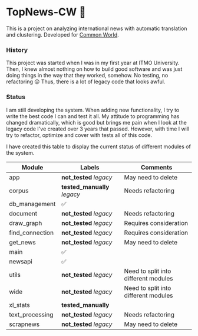 # TopNews-CW 💫

This is a project on analyzing international news with automatic translation and clustering. Developed for [Common World](https://common.world).

### History 

This project was started when I was in my first year at ITMO University. Then, I knew almost nothing on how to build good software and was just doing things in the way that they worked, somehow. No testing, no refactoring 😔 Thus, there is a lot of legacy code that looks awful. 

### Status

I am still developing the system. When adding new functionality, I try to write the best code I can and test it all. My attitude to programming has changed dramatically, which is good but brings me pain when I look at the legacy code I've created over 3 years that passed. However, with time I will try to refactor, optimize and cover with tests all of this code. 

I have created this table to display the current status of different modules of the system.

| Module         | Labels       | Comments                  |
|----------------|--------------|---------------------------|
|app |**not_tested** *legacy*|May need to delete|
|corpus |**tested_manually** *legacy* |Needs refactoring
|db_management | ✅
|document |**not_tested** *legacy* |Needs refactoring
|draw_graph|**not_tested** *legacy*|Requires consideration
|find_connection|**not_tested** *legacy*|Requires consideration
|get_news|**not_tested** *legacy*|May need to delete|
|main|✅
|newsapi|✅
|utils|**not_tested** *legacy*|Need to split into different modules
|wide|**not_tested** *legacy*|Need to split into different modules
|xl_stats|**tested_manually**|
|text_processing|**not_tested** *legacy*|Needs refactoring
|scrapnews|**not_tested** *legacy*|May need to delete|
